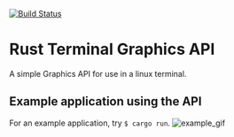 [![Build Status](https://travis-ci.org/calum/terminal_graphics_api.svg?branch=master)](https://travis-ci.org/calum/terminal_graphics_api)

# Rust Terminal Graphics API
A simple Graphics API for use in a linux terminal.

## Example application using the API
For an example application, try ```$ cargo run```.
![example_gif](assets/example.gif)
